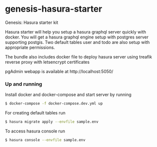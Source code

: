 # genesis-hasura-starter
Genesis: Hasura starter kit

Hasura starter will help you setup a hasura graphql server quickly with docker. You will get a hasura graphql engine setup with postgres server supporting postgis. Two default tables user and todo are also setup with appropriate permissions. 

The bundle also includes docker file to deploy hasura server using treafik reverse proxy with letsencrypt certificates

pgAdmin webapp is available at http://localhost:5050/
### Up and running

Install docker and docker-compose and start server by running

```sh
$ docker-compose -f docker-compose.dev.yml up
```

For creating default tables run

```sh
$ hasura migrate apply --envfile sample.env
```

To access hasura console run
```sh
$ hasura console --envfile sample.env
```
